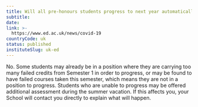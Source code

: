 ```yaml
---
title: Will all pre-honours students progress to next year automatically?
subtitle: 
date:  
link: >-
  https://www.ed.ac.uk/news/covid-19
countryCode: uk
status: published
instituteSlug: uk-ed
---
```

No. Some students may already be in a position where they are carrying too many failed credits from Semester 1 in order to progress, or may be found to have failed courses taken this semester, which means they are not in a position to progress. Students who are unable to progress may be offered additional assessment during the summer vacation. If this affects you, your School will contact you directly to explain what will happen.
